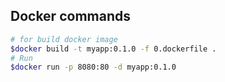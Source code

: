 ## Docker commands
```sh
# for build docker image
$docker build -t myapp:0.1.0 -f 0.dockerfile .
# Run 
$docker run -p 8080:80 -d myapp:0.1.0
```